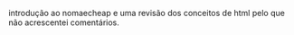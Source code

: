  introdução ao nomaecheap e uma revisão dos conceitos de html pelo que não acrescentei comentários.
